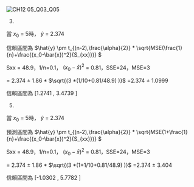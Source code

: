 ![CH12 05_Q03_Q05](https://github.com/user-attachments/assets/7b7da61a-4571-4a5d-ae8e-117596d0db73)

3.

當 $x_0$ = 5時， $\hat{y}$ = 2.374

信賴區間為 $\hat{y} \pm t_{(n-2),\frac{\alpha}{2}} * \sqrt{MSE(\frac{1}{n}+\frac{(x_0-\bar{x})^2}{S_{xx}})} $ 

Sxx = 48.9，1/n=0.1， $(x_0-\bar{x})^2$ = 0.81，SSE=24，MSE=3

= 2.374 $\pm$ 1.86 * $\sqrt{(3 *(1/10+0.81/48.9) )}$ =2.374 $\pm$ 1.0999

信賴區間為 [1.2741 , 3.4739 ]


5.

當 $x_0$ = 5時， $\hat{y}$ = 2.374

預測區間為 $\hat{y} \pm t_{(n-2),\frac{\alpha}{2}} * \sqrt{MSE(1+\frac{1}{n}+\frac{(x_0-\bar{x})^2}{S_{xx}})} $ 

Sxx = 48.9，1/n=0.1， $(x_0-\bar{x})^2$ = 0.81，SSE=24，MSE=3

= 2.374 $\pm$ 1.86 * $\sqrt{(3 *(1+1/10+0.81/48.9) )}$ =2.374 $\pm$ 3.404

信賴區間為 [-1.0302 , 5.7782 ]
